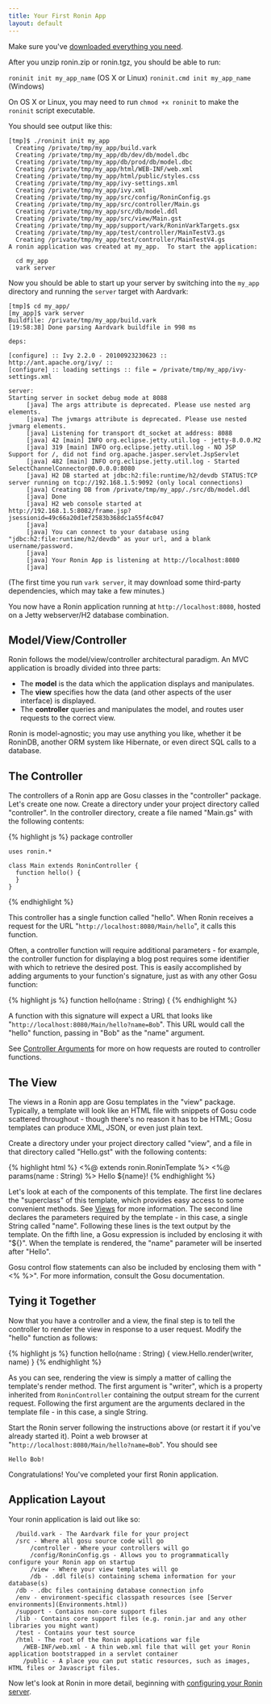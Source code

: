 ```yaml
---
title: Your First Ronin App
layout: default
---
```


Make sure you've [downloaded everything you need](Ronin.html).

After you unzip ronin.zip or ronin.tgz, you should be able to run:

`roninit init my_app_name` (OS X or Linux)
`roninit.cmd init my_app_name` (Windows)

On OS X or Linux, you may need to run `chmod +x roninit` to make the `roninit` script executable.

You should see output like this:

    [tmp]$ ./roninit init my_app
      Creating /private/tmp/my_app/build.vark
      Creating /private/tmp/my_app/db/dev/db/model.dbc
      Creating /private/tmp/my_app/db/prod/db/model.dbc
      Creating /private/tmp/my_app/html/WEB-INF/web.xml
      Creating /private/tmp/my_app/html/public/styles.css
      Creating /private/tmp/my_app/ivy-settings.xml
      Creating /private/tmp/my_app/ivy.xml
      Creating /private/tmp/my_app/src/config/RoninConfig.gs
      Creating /private/tmp/my_app/src/controller/Main.gs
      Creating /private/tmp/my_app/src/db/model.ddl
      Creating /private/tmp/my_app/src/view/Main.gst
      Creating /private/tmp/my_app/support/vark/RoninVarkTargets.gsx
      Creating /private/tmp/my_app/test/controller/MainTestV3.gs
      Creating /private/tmp/my_app/test/controller/MainTestV4.gs
    A ronin application was created at my_app.  To start the application:
    
      cd my_app 
      vark server

Now you should be able to start up your server by switching into the `my_app`
directory and running the `server` target with Aardvark:

    [tmp]$ cd my_app/
    [my_app]$ vark server
    Buildfile: /private/tmp/my_app/build.vark
    [19:58:38] Done parsing Aardvark buildfile in 998 ms
    
    deps:
    
    [configure] :: Ivy 2.2.0 - 20100923230623 :: http://ant.apache.org/ivy/ ::
    [configure] :: loading settings :: file = /private/tmp/my_app/ivy-settings.xml
    
    server:
    Starting server in socket debug mode at 8088
         [java] The args attribute is deprecated. Please use nested arg elements.
         [java] The jvmargs attribute is deprecated. Please use nested jvmarg elements.
         [java] Listening for transport dt_socket at address: 8088
         [java] 42 [main] INFO org.eclipse.jetty.util.log - jetty-8.0.0.M2
         [java] 319 [main] INFO org.eclipse.jetty.util.log - NO JSP Support for /, did not find org.apache.jasper.servlet.JspServlet
         [java] 482 [main] INFO org.eclipse.jetty.util.log - Started SelectChannelConnector@0.0.0.0:8080
         [java] H2 DB started at jdbc:h2:file:runtime/h2/devdb STATUS:TCP server running on tcp://192.168.1.5:9092 (only local connections)
         [java] Creating DB from /private/tmp/my_app/./src/db/model.ddl
         [java] Done
         [java] H2 web console started at http://192.168.1.5:8082/frame.jsp?jsessionid=49c66a20d1ef2583b368dc1a55f4c047
         [java] 
         [java] You can connect to your database using "jdbc:h2:file:runtime/h2/devdb" as your url, and a blank username/password.
         [java] 
         [java] Your Ronin App is listening at http://localhost:8080
         [java] 

(The first time you run `vark server`, it may download some third-party dependencies, which may take a few minutes.)

You now have a Ronin application running at `http://localhost:8080`, hosted on
a Jetty webserver/H2 database combination.

## Model/View/Controller

Ronin follows the model/view/controller architectural paradigm. An MVC
application is broadly divided into three parts:

  * The **model** is the data which the application displays and manipulates.
  * The **view** specifies how the data (and other aspects of the user interface) is displayed.
  * The **controller** queries and manipulates the model, and routes user requests to the correct view.

Ronin is model-agnostic; you may use anything you like, whether it be RoninDB,
another ORM system like Hibernate, or even direct SQL calls to a database.

## The Controller

The controllers of a Ronin app are Gosu classes in the "controller" package.
Let's create one now. Create a directory under your project directory called
"controller". In the controller directory, create a file named "Main.gs" with
the following contents:

{% highlight js %}
    package controller

    uses ronin.*

    class Main extends RoninController {
      function hello() {
      }
    }
{% endhighlight %}

This controller has a single function called "hello". When Ronin receives a
request for the URL "`http://localhost:8080/Main/hello`", it calls this
function.

Often, a controller function will require additional parameters - for example,
the controller function for displaying a blog post requires some identifier
with which to retrieve the desired post. This is easily accomplished by adding
arguments to your function's signature, just as with any other Gosu function:

{% highlight js %}
    function hello(name : String) {
{% endhighlight %}

A function with this signature will expect a URL that looks like
"`http://localhost:8080/Main/hello?name=Bob`". This URL would call the "hello"
function, passing in "Bob" as the "name" argument.

See [Controller Arguments](Controller-Arguments.html) for more on how requests are routed to
controller functions.

## The View

The views in a Ronin app are Gosu templates in the "view" package. Typically,
a template will look like an HTML file with snippets of Gosu code scattered
throughout - though there's no reason it has to be HTML; Gosu templates can
produce XML, JSON, or even just plain text.

Create a directory under your project directory called "view", and a file in
that directory called "Hello.gst" with the following contents:

{% highlight html %}
    <%@ extends ronin.RoninTemplate %>
    <%@ params(name : String) %>
    <html>
    <body>
    Hello ${name}!
    </body>
    </html>
{% endhighlight %}

Let's look at each of the components of this template. The first line declares
the "superclass" of this template, which provides easy access to some
convenient methods. See [Views](Views.html) for more information. The second line
declares the parameters required by the template - in this case, a single
String called "name". Following these lines is the text output by the
template. On the fifth line, a Gosu expression is included by enclosing it
with "${}". When the template is rendered, the "name" parameter will be
inserted after "Hello".

Gosu control flow statements can also be included by enclosing them with "<%
%>". For more information, consult the Gosu documentation.

## Tying it Together

Now that you have a controller and a view, the final step is to tell the
controller to render the view in response to a user request. Modify the
"hello" function as follows:

{% highlight js %}
    function hello(name : String) {
      view.Hello.render(writer, name)
    }
{% endhighlight %}

As you can see, rendering the view is simply a matter of calling the
template's render method. The first argument is "writer", which is a property
inherited from `RoninController` containing the output stream for the current
request. Following the first argument are the arguments declared in the
template file - in this case, a single String.

Start the Ronin server following the instructions above (or restart it if
you've already started it). Point a web browser at
"`http://localhost:8080/Main/hello?name=Bob`". You should see

    Hello Bob!

Congratulations! You've completed your first Ronin application.

## Application Layout

Your ronin application is laid out like so:

      /build.vark - The Aardvark file for your project
      /src - Where all gosu source code will go
          /controller - Where your controllers will go
          /config/RoninConfig.gs - Allows you to programmatically configure your Ronin app on startup
          /view - Where your view templates will go
          /db - .ddl file(s) containing schema information for your database(s)
      /db - .dbc files containing database connection info
      /env - environment-specific classpath resources (see [Server environments](Environments.html))
      /support - Contains non-core support files
      /lib - Contains core support files (e.g. ronin.jar and any other libraries you might want)
      /test - Contains your test source
      /html - The root of the Ronin applications war file
        /WEB-INF/web.xml - A thin web.xml file that will get your Ronin application bootstrapped in a servlet container
        /public - A place you can put static resources, such as images, HTML files or Javascript files.

Now let's look at Ronin in more detail, beginning with [configuring your Ronin server](Server-Configuration.html).
